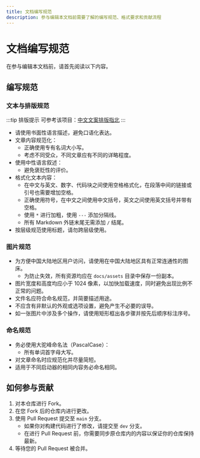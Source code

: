 ```yaml
---
title: 文档编写规范
description: 参与编辑本文档前需要了解的编写规范、格式要求和贡献流程
---
```


# 文档编写规范

在参与编辑本文档前，请首先阅读以下内容。

## 编写规范

### 文本与排版规范

:::tip 排版提示
可参考该项目：[中文文案排版指北](https://github.com/sparanoid/chinese-copywriting-guidelines/blob/master/README.zh-Hans.md)
:::

- 请使用书面性语言描述，避免口语化表达。
- 文章内容规范化：
  - 正确使用专有名词大小写。
  - 考虑不同受众，不同文章应有不同的详略程度。
- 使用中性语言叙述：
  - 避免褒贬性的评价。
- 格式化文本内容：
  - 在中文与英文、数字、代码块之间使用空格格式化，在段落中间的链接或引号也需要增加空格。
  - 正确使用符号，在中文之间使用中文括号，英文之间使用英文括号并带有空格。
  - 使用 `*` 进行加粗，使用 `---` 添加分隔线。
  - 所有 Markdown 外链末尾无需添加 `/` 结尾。
- 按层级规范使用标题，请勿跨层级使用。

### 图片规范

- 为方便中国大陆地区用户访问，请使用在中国大陆地区具有正常连通性的图床。
  - 为防止失效，所有资源均应在 `docs/assets` 目录中保存一份副本。
- 图片宽度和高度均应小于 1024 像素，以加快加载速度，同时避免出现比例不正常的问题。
- 文件名应符合命名规范，并简要描述用途。
- 不应含有非默认的外观或选项设置，避免产生不必要的误导。
- 如一张图片中涉及多个操作，请使用矩形框出各步骤并按先后顺序标注序号。

### 命名规范

- 务必使用大驼峰命名法（PascalCase）：
  - 所有单词首字母大写。
- 对文章命名时应规范化并尽量简短。
- 适用于不同启动器的相同内容务必命名相同。

## 如何参与贡献

1. 对本仓库进行 Fork。
2. 在您 Fork 后的仓库内进行更改。
3. 使用 Pull Request 提交至 `main` 分支。
    - 如果你对构建代码进行了修改，请提交至 `dev` 分支。
    - 在进行 Pull Request 前，你需要同步原仓库内的内容以保证你的仓库保持最新。
4. 等待您的 Pull Request 被合并。
